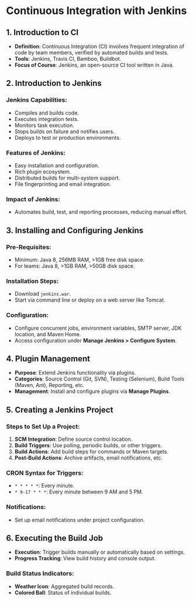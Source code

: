 # Continuous Integration with Jenkins

## 1. Introduction to CI
- **Definition**: Continuous Integration (CI) involves frequent integration of code by team members, verified by automated builds and tests.
- **Tools**: Jenkins, Travis CI, Bamboo, Buildbot.
- **Focus of Course**: Jenkins, an open-source CI tool written in Java.

## 2. Introduction to Jenkins
### Jenkins Capabilities:
- Compiles and builds code.
- Executes integration tests.
- Monitors task execution.
- Stops builds on failure and notifies users.
- Deploys to test or production environments.

### Features of Jenkins:
- Easy installation and configuration.
- Rich plugin ecosystem.
- Distributed builds for multi-system support.
- File fingerprinting and email integration.

### Impact of Jenkins:
- Automates build, test, and reporting processes, reducing manual effort.

## 3. Installing and Configuring Jenkins
### Pre-Requisites:
- Minimum: Java 8, 256MB RAM, >1GB free disk space.
- For teams: Java 8, >1GB RAM, >50GB disk space.

### Installation Steps:
- Download `jenkins.war`.
- Start via command line or deploy on a web server like Tomcat.

### Configuration:
- Configure concurrent jobs, environment variables, SMTP server, JDK location, and Maven Home.
- Access configuration under **Manage Jenkins > Configure System**.

## 4. Plugin Management
- **Purpose**: Extend Jenkins functionality via plugins.
- **Categories**: Source Control (Git, SVN), Testing (Selenium), Build Tools (Maven, Ant), Reporting, etc.
- **Management**: Install and configure plugins via **Manage Plugins**.

## 5. Creating a Jenkins Project
### Steps to Set Up a Project:
1. **SCM Integration**: Define source control location.
2. **Build Triggers**: Use polling, periodic builds, or other triggers.
3. **Build Actions**: Add build steps for commands or Maven targets.
4. **Post-Build Actions**: Archive artifacts, email notifications, etc.

### CRON Syntax for Triggers:
- `* * * * *`: Every minute.
- `* 9-17 * * *`: Every minute between 9 AM and 5 PM.

### Notifications:
- Set up email notifications under project configuration.

## 6. Executing the Build Job
- **Execution**: Trigger builds manually or automatically based on settings.
- **Progress Tracking**: View build history and console output.

### Build Status Indicators:
- **Weather Icon**: Aggregated build records.
- **Colored Ball**: Status of individual builds.
